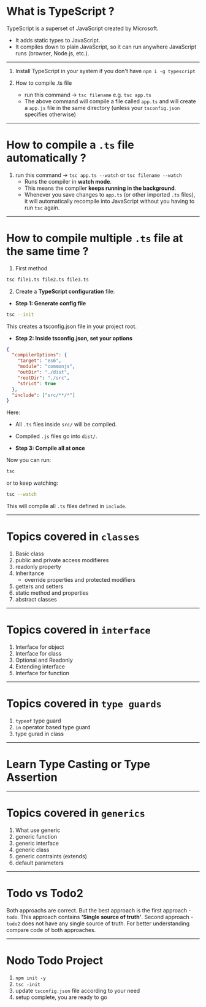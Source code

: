 # What is TypeScript ?

TypeScript is a superset of JavaScript created by Microsoft.

- It adds static types to JavaScript.
- It compiles down to plain JavaScript, so it can run anywhere JavaScript runs (browser, Node.js, etc.).

---

1. Install TypeScript in your system if you don't have
   `npm i -g typescript`

2. How to compile .ts file

   - run this command -> `tsc filename` e.g. `tsc app.ts`
   - The above command will compile a file called `app.ts` and will create a `app.js` file in the same directory (unless your `tsconfig.json` specifies otherwise)

---

# How to compile a `.ts` file automatically ?

1. run this command -> `tsc app.ts --watch` or `tsc filename --watch`
   - Runs the compiler in **watch mode**.
   - This means the compiler **keeps running in the background**.
   - Whenever you save changes to `app.ts` (or other imported `.ts` files), it will automatically recompile into JavaScript without you having to run `tsc` again.

---

# How to compile multiple `.ts` file at the same time ?

1. First method

```bash
tsc file1.ts file2.ts file3.ts
```

2. Create a **TypeScript configuration** file:

- **Step 1: Generate config file**

```bash
tsc --init
```

This creates a tsconfig.json file in your project root.

- **Step 2: Inside tsconfig.json, set your options**

```json
{
  "compilerOptions": {
    "target": "es6",
    "module": "commonjs",
    "outDir": "./dist",
    "rootDir": "./src",
    "strict": true
  },
  "include": ["src/**/*"]
}
```

Here:

- All `.ts` files inside `src/` will be compiled.

- Compiled `.js` files go into `dist/`.

- **Step 3: Compile all at once**

Now you can run:

```bash
tsc
```

or to keep watching:

```bash
tsc --watch
```

This will compile all `.ts` files defined in `include`.

---

# Topics covered in `classes`

1. Basic class
2. public and private access modifieres
3. readonly property
4. Inheritance
   - override properties and protected modifiers
5. getters and setters
6. static method and properties
7. abstract classes

---

# Topics covered in `interface`

1. Interface for object
2. Interface for class
3. Optional and Readonly
4. Extending interface
5. Interface for function

---

# Topics covered in `type guards`

1. `typeof` type guard
2. `in` operator based type guard
3. type gurad in class

---

# Learn Type Casting or Type Assertion

---

# Topics covered in `generics`

1. What use generic
2. generic function
3. generic interface
4. generic class
5. generic contraints (extends)
6. default parameters

---

# Todo vs Todo2

Both approachs are correct. But the best approach is the first approach - `todo`. This approach contains **'Single source of truth'**. Second approach - `todo2` does not have any single source of truth.
For better understanding compare code of both approaches.

---

# Nodo Todo Project

1. `npm init -y`
2. `tsc -init`
3. update `tsconfig.json` file according to your need
4. setup complete, you are ready to go
